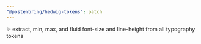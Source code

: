 ```yaml
---
"@postenbring/hedwig-tokens": patch
---
```


:sparkles: extract, min, max, and fluid font-size and line-height from all typography tokens
